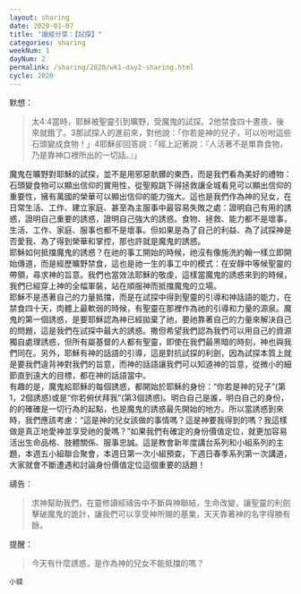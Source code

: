 ```yaml
---
layout: sharing
date: 2020-01-07
title: "讀經分享：【試探】"
categories: sharing
weekNum: 1
dayNum: 2
permalink: /sharing/2020/wk1-day2-sharing.html
cycle: 2020
---
```


默想：
>太4:4當時，耶穌被聖靈引到曠野，受魔鬼的試探。2他禁食四十晝夜，後來就餓了。3那試探人的進前來，對他說：「你若是神的兒子，可以吩咐這些石頭變成食物！」4耶穌卻回答說：「經上記著說：『人活著不是單靠食物，乃是靠神口裡所出的一切話。』」  

魔鬼在曠野對耶穌的試探，並不是用邪惡骯髒的東西，而是我們看為美好的禮物：石頭變食物可以顯出信仰的實用性，從聖殿跳下得拯救讓全城看見可以顯出信仰的重要性，擁有萬國的榮華可以顯出信仰的能力強大。這也是我們作為神的兒女，在日常生活、工作、建立家庭、甚至為主服事中最容易失敗之處：證明自己有用的誘惑，證明自己重要的誘惑，證明自己強大的誘惑。食物、拯救、能力都不是壞事，生活、工作、家庭、服事也都不是壞事。但如果是為了自己的利益、為了試探神是否愛我、為了得到榮華和掌控，那也許就是魔鬼的誘惑。  
耶穌如何抵擋魔鬼的誘惑？在祂的事工開始的時候，祂沒有像施洗約翰一樣立即開始傳道，而是經歷曠野禁食，這也是祂一生的事工中的模式：在安靜中等候聖靈的帶領，尋求神的旨意。我們也當效法耶穌的敬虔，這樣當魔鬼的誘惑來到的時候，我們已經穿上神的全幅軍裝，站在順服神而抵擋魔鬼的立場。  
耶穌不是憑著自己的力量抵擋，而是在試探中得到聖靈的引導和神話語的能力，在禁食四十天，肉體上最軟弱的時候，有聖靈在那裡作為祂的引導和力量的源泉。魔鬼的第一個誘惑，是要耶穌認為神已經拋棄了祂，要祂靠著自己的力量來解決自己的問題，這是我們在試探中最大的誘惑。撒但希望我們認為我們可以用自己的資源獨自處理誘惑，但所有屬基督的人都有聖靈，即使在我們最黑暗的時刻，神也與我們同在。另外，耶穌有神的話語的引導，這是對抗試探的利劍，因為試探本質上就是要我們違背神對我們的旨意，而神的話語讓我們可以知道神的旨意，從微小的細節直到遠大的目標，都在神的話語當中。  
有趣的是，魔鬼給耶穌的每個誘惑，都開始於耶穌的身份：“你若是神的兒子”(第1，2個誘惑)或是“你若俯伏拜我”(第3個誘惑)。明白自己是誰，明白自己的身份，的的確確是一切行為的起點，也是魔鬼的誘惑最先開始的地方。所以當誘惑到來時，我們應該考慮：“這是神的兒女該做的事情嗎？這是神要我得到的嗎？我這樣做是真正地愛神並享受祂的愛嗎？”如果我們有確定的身份價值定位，就更加容易活出生命品格、肢體關係、服事忠誠。這是教會新年度講台系列和小組系列的主題，本週五小組聯合聚會，本週日第一次小組預查，下週日春季系列第一次講道，大家就會不斷遭遇和討論身份價值定位這個重要的話題！  

禱告：
>求神幫助我們，在靈修讀經禱告中不斷與神聯結，生命改變，讓聖靈的利劍擊破魔鬼的詭計，讓我們可以享受神所賜的基業，天天靠著神的名字得勝有餘。  

提醒：
>今天有什麼誘惑，是作為神的兒女不能抵擋的嗎？  

`小錢`  

